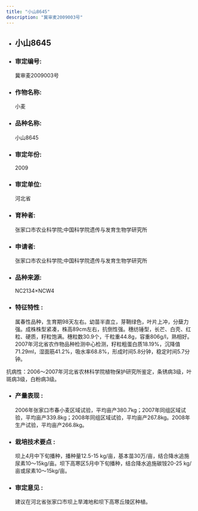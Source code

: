 ```yaml
---
title: "小山8645"
description: "冀审麦2009003号"
---
```

* ## 小山8645
* ###  审定编号:  
   冀审麦2009003号

*  ### 作物名称:  
   小麦

*   ###  品种名称: 
    小山8645

*   ### 审定年份: 
    2009

*   ### 审定单位:  
    河北省

*   ### 育种者:  
    张家口市农业科学院;中国科学院遗传与发育生物学研究所

*   ### 申请者:  
    张家口市农业科学院;中国科学院遗传与发育生物学研究所

*   ### 品种来源:  
    NC2134×NCW4

*   ### 特征特性 : 
    属春性品种，生育期98天左右。幼苗半直立，芽鞘绿色，叶片上冲，分蘖力强。成株株型紧凑，株高89cm左右，抗倒性强。穗纺锤型，长芒、白壳、红粒、硬质，籽粒饱满。穗粒数30.9个，千粒重44.8g，容重806g/l，熟相好。2007年河北省农作物品种检测中心检测，籽粒粗蛋白质18.19%，沉降值71.29ml，湿面筋41.2%，吸水率68.8%，形成时间5.8分钟，稳定时间5.7分钟。
抗病性：2006～2007年河北省农林科学院植物保护研究所鉴定，条锈病3级，叶斑病3级，白粉病3级。 

*   ### 产量表现 : 
    2006年张家口市春小麦区域试验，平均亩产380.7kg；2007年同组区域试验，平均亩产339.8kg；2008年同组区域试验，平均亩产267.8kg。2008年生产试验，平均亩产266.8kg。

*   ### 栽培技术要点 : 
    坝上4月中下旬播种，播种量12.5-15 kg/亩，基本苗30万/亩，结合降水追施尿素10～15kg/亩。坝下高寒区5月中下旬播种，结合降水追施碳铵20-25 kg/亩或尿素10～15kg/亩。

*   ### 审定意见 : 
    建议在河北省张家口市坝上旱滩地和坝下高寒丘陵区种植。
